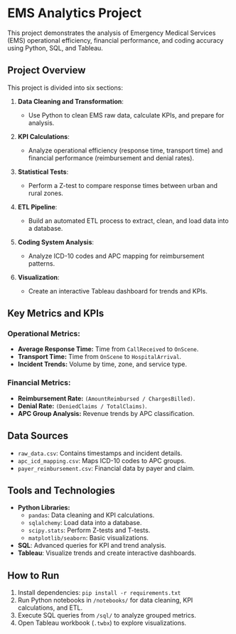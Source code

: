 # EMS Analytics Project

This project demonstrates the analysis of Emergency Medical Services (EMS) operational efficiency, financial performance, and coding accuracy using Python, SQL, and Tableau.

## Project Overview

This project is divided into six sections:

1. **Data Cleaning and Transformation**:
   - Use Python to clean EMS raw data, calculate KPIs, and prepare for analysis.
   
2. **KPI Calculations**:
   - Analyze operational efficiency (response time, transport time) and financial performance (reimbursement and denial rates).

3. **Statistical Tests**:
   - Perform a Z-test to compare response times between urban and rural zones.

4. **ETL Pipeline**:
   - Build an automated ETL process to extract, clean, and load data into a database.

5. **Coding System Analysis**:
   - Analyze ICD-10 codes and APC mapping for reimbursement patterns.

6. **Visualization**:
   - Create an interactive Tableau dashboard for trends and KPIs.

## Key Metrics and KPIs

### Operational Metrics:
- **Average Response Time:** Time from `CallReceived` to `OnScene`.
- **Transport Time:** Time from `OnScene` to `HospitalArrival`.
- **Incident Trends:** Volume by time, zone, and service type.

### Financial Metrics:
- **Reimbursement Rate:** `(AmountReimbursed / ChargesBilled)`.
- **Denial Rate:** `(DeniedClaims / TotalClaims)`.
- **APC Group Analysis:** Revenue trends by APC classification.

## Data Sources
- `raw_data.csv`: Contains timestamps and incident details.
- `apc_icd_mapping.csv`: Maps ICD-10 codes to APC groups.
- `payer_reimbursement.csv`: Financial data by payer and claim.

## Tools and Technologies
- **Python Libraries:**
  - `pandas`: Data cleaning and KPI calculations.
  - `sqlalchemy`: Load data into a database.
  - `scipy.stats`: Perform Z-tests and T-tests.
  - `matplotlib/seaborn`: Basic visualizations.
- **SQL**: Advanced queries for KPI and trend analysis.
- **Tableau**: Visualize trends and create interactive dashboards.

## How to Run
1. Install dependencies: `pip install -r requirements.txt`
2. Run Python notebooks in `/notebooks/` for data cleaning, KPI calculations, and ETL.
3. Execute SQL queries from `/sql/` to analyze grouped metrics.
4. Open Tableau workbook (`.twbx`) to explore visualizations.
